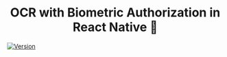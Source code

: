 <div align="center">
  <h1>OCR with Biometric Authorization in React Native 👀</h1>
</div>

[![Version][version-badge]][package]

[downloads-badge]: https://img.shields.io/npm/dm/react-native-tesseract-ocr.svg?style=flat-square
[license-badge]: https://img.shields.io/npm/l/react-native-tesseract-ocr.svg?style=flat-square
[license]: https://github.com/jonathanpalma/react-native-tesseract-ocr/blob/master/LICENSE
[npmcharts]: http://npmcharts.com/compare/react-native-tesseract-ocr
[package-size]: https://packagephobia.now.sh/result?p=react-native-tesseract-ocr
[package]: https://www.npmjs.com/package/react-native-tesseract-ocr
[prs-badge]: https://img.shields.io/badge/PRs-welcome-brightgreen.svg?style=flat-square
[prs]: http://makeapullrequest.com
[cz-badge]: https://img.shields.io/badge/commitizen-friendly-brightgreen.svg?style=flat-square
[cz]: http://commitizen.github.io/cz-cli/
[size-badge]: https://flat.badgen.net/packagephobia/install/react-native-tesseract-ocr
[version-badge]: https://img.shields.io/npm/v/react-native-tesseract-ocr.svg?style=flat-square
[github-watch-badge]: https://img.shields.io/github/watchers/jonathanpalma/react-native-tesseract-ocr.svg?style=social
[github-watch]: https://github.com/jonathanpalma/react-native-tesseract-ocr/watchers
[github-star-badge]: https://img.shields.io/github/stars/jonathanpalma/react-native-tesseract-ocr.svg?style=social
[github-star]: https://github.com/jonathanpalma/react-native-tesseract-ocr/stargazers
[url-example]: https://github.com/jonathanpalma/react-native-tesseract-ocr/tree/master/example
[url-eslint]: https://eslint.org/
[url-prettier]: https://prettier.io/
[url-tesseract]: https://github.com/tesseract-ocr/tesseract
[url-tesseract-lsc]: https://github.com/tesseract-ocr/tesseract/blob/master/LICENSE
[url-tess-and]: https://github.com/rmtheis/tess-two
[url-tess-and-lsc]: https://github.com/rmtheis/tess-two/blob/master/COPYING
[url-tess-ios]: https://github.com/gali8/Tesseract-OCR-iOS
[url-tess-ios-lsc]: https://github.com/gali8/Tesseract-OCR-iOS/blob/master/LICENSE.md
[twitter]: https://twitter.com/intent/tweet?text=Check%20out%20react-native-tesseract-ocr!%20https://github.com/jonathanpalma/react-native-tesseract-ocr
[twitter-badge]: https://img.shields.io/twitter/url/https/github.com/jonathanpalma/react-native-tesseract-ocr.svg?style=social
